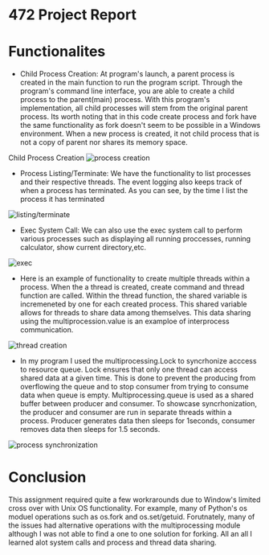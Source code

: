 # 472 Project Report

# Functionalites

- Child Process Creation: At program's launch, a parent process is created in the main function to run the program script. Through the program's
command line interface, you are able to create a child process to the parent(main) process. With this program's implementation, all child processes
will stem from the original parent process. Its worth noting that in this code create process and fork have the same functionality as fork doesn't 
seem to be possible in a Windows environment. When a new process is created, it not child process that is not a copy of parent nor shares its memory
space. 

Child Process Creation
![process creation]()


- Process Listing/Terminate: We have the functionality to list processes and their respective threads. The event logging also keeps track of when a process has terminated.
As you can see, by the time I list the process it has terminated

![listing/terminate]()

- Exec System Call: We can also use the exec system call to perform various processes such as displaying all running proccesses, running calculator, show current directory,etc.

![exec]()

- Here is an example of functionality to create multiple threads within a process. When the a thread is created, create command and thread function are called. Within the thread function,
the shared variable is incremeneted by one for each created process. This shared variable allows for threads to share data among themselves. This data sharing using the multiprocession.value 
is an examploe of interprocess communication. 

![thread creation]()

- In my program I used the multiprocessing.Lock to syncrhonize acccess to resource queue. Lock ensures that only one thread can access shared data at a given time. This is done to prevent the
producing from overflowing the queue and to stop consumer from trying to consume data when queue is empty. Multiprocessing.queue is used as a shared buffer between producer and consumer.
To showcase syncrhonization, the producer and consumer are run in separate threads within a process. Producer generates data then sleeps for 1seconds, consumer removes data then sleeps for 1.5
seconds. 

![process synchronization]()



# Conclusion
This assignment required quite a few workrarounds due to Window's limited cross over with Unix OS functionality. For example, many of Python's os moduel operations such as os.fork and os.set/getuid. 
Forutnately, many of the issues had alternative operations with the multiprocessing module although I was not able to find a one to one solution for forking. All an all I learned alot system calls
and process and thread data sharing. 
